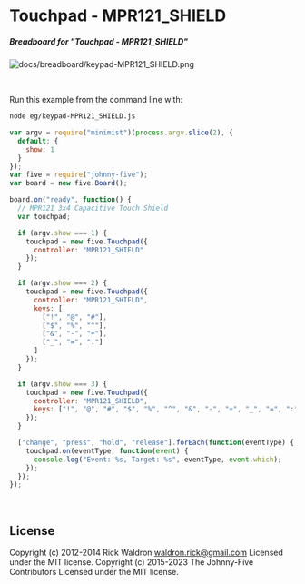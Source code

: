 <!--remove-start-->

# Touchpad - MPR121_SHIELD

<!--remove-end-->






##### Breadboard for "Touchpad - MPR121_SHIELD"



![docs/breadboard/keypad-MPR121_SHIELD.png](breadboard/keypad-MPR121_SHIELD.png)<br>

&nbsp;




Run this example from the command line with:
```bash
node eg/keypad-MPR121_SHIELD.js
```


```javascript
var argv = require("minimist")(process.argv.slice(2), {
  default: {
    show: 1
  }
});
var five = require("johnny-five");
var board = new five.Board();

board.on("ready", function() {
  // MPR121 3x4 Capacitive Touch Shield
  var touchpad;

  if (argv.show === 1) {
    touchpad = new five.Touchpad({
      controller: "MPR121_SHIELD"
    });
  }

  if (argv.show === 2) {
    touchpad = new five.Touchpad({
      controller: "MPR121_SHIELD",
      keys: [
        ["!", "@", "#"],
        ["$", "%", "^"],
        ["&", "-", "+"],
        ["_", "=", ":"]
      ]
    });
  }

  if (argv.show === 3) {
    touchpad = new five.Touchpad({
      controller: "MPR121_SHIELD",
      keys: ["!", "@", "#", "$", "%", "^", "&", "-", "+", "_", "=", ":"]
    });
  }

  ["change", "press", "hold", "release"].forEach(function(eventType) {
    touchpad.on(eventType, function(event) {
      console.log("Event: %s, Target: %s", eventType, event.which);
    });
  });
});

```








&nbsp;

<!--remove-start-->

## License
Copyright (c) 2012-2014 Rick Waldron <waldron.rick@gmail.com>
Licensed under the MIT license.
Copyright (c) 2015-2023 The Johnny-Five Contributors
Licensed under the MIT license.

<!--remove-end-->

